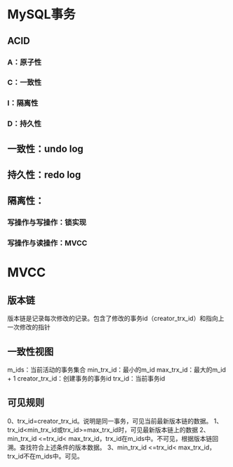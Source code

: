 # MySQL事务
##    ACID
###    A：原子性
###    C：一致性
###    I：隔离性
###    D：持久性
    
##    一致性：undo log
##    持久性：redo log
    
##    隔离性：
###        写操作与写操作：锁实现
###        写操作与读操作：MVCC

# MVCC
##  版本链
版本链是记录每次修改的记录。包含了修改的事务id（creator_trx_id）和指向上一次修改的指针
##  一致性视图
m_ids：当前活动的事务集合
min_trx_id：最小的m_id
max_trx_id：最大的m_id + 1
creator_trx_id：创建事务的事务id
trx_id：当前事务id
##  可见规则
0、trx_id=creator_trx_id。说明是同一事务，可见当前最新版本链的数据。
1、trx_id<min_trx_id或trx_id>=max_trx_id时，可见最新版本链上的数据
2、min_trx_id <=trx_id< max_trx_id，trx_id在m_ids中。不可见，根据版本链回溯。查找符合上述条件的版本数据。
3、min_trx_id <=trx_id< max_trx_id，trx_id不在m_ids中。可见。
